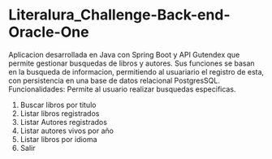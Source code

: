 # Literalura_Challenge-Back-end-Oracle-One
Aplicacion desarrollada en Java con Spring Boot y API Gutendex que permite gestionar busquedas de libros y autores.
Sus funciones se basan en la busqueda de informacion, permitiendo al usuariario el registro de esta,
con persistencia en una base de datos relacional PostgresSQL.
Funcionalidades:
Permite al usuario realizar busquedas especificas.
1. Buscar libros por titulo
2. Listar libros registrados
3. Listar Autores registrados
4. Listar autores vivos por año
5. Listar libros por idioma
0. Salir 
